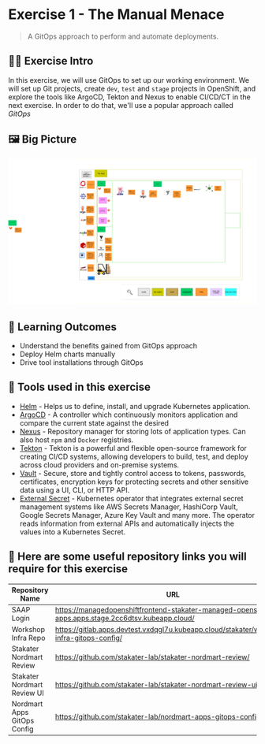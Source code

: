 # Exercise 1 - The Manual Menace
> A GitOps approach to perform and automate deployments.
## 👨‍🍳 Exercise Intro

In this exercise, we will use GitOps to set up our working environment. We will set up Git projects, create `dev`, `test` and `stage` projects in OpenShift, and explore the tools like ArgoCD, Tekton and Nexus to enable CI/CD/CT in the next exercise. In order to do that, we'll use a popular approach called _GitOps_

## 🖼️ Big Picture
![big-picture-Matomo](images/big-picture-matomo4.png)

## 🔮 Learning Outcomes

* Understand the benefits gained from GitOps approach
* Deploy Helm charts manually
* Drive tool installations through GitOps

## 🔨 Tools used in this exercise

* <span style="color:blue;">[Helm](https://helm.sh/)</span> - Helps us to define, install, and upgrade Kubernetes application.
* <span style="color:blue;">[ArgoCD](https://argoproj.github.io/argo-cd/)</span> - A controller which continuously monitors application and compare the current state against the desired
* <span style="color:blue;">[Nexus](https://www.sonatype.com/nexus-repository-sonatype)</span> - Repository manager for storing lots of application types. Can also host `npm` and `Docker` registries.
* <span style="color:blue;">[Tekton](https://tekton.dev/)</span> - Tekton is a powerful and flexible open-source framework for creating CI/CD systems, allowing developers to build, test, and deploy across cloud providers and on-premise systems.
* <span style="color:blue;">[Vault](https://www.vaultproject.io/)</span> - Secure, store and tightly control access to tokens, passwords, certificates, encryption keys for protecting secrets and other sensitive data using a UI, CLI, or HTTP API.
* <span style="color:blue;">[External Secret](https://external-secrets.io/)</span> - Kubernetes operator that integrates external secret management systems like AWS Secrets Manager, HashiCorp Vault, Google Secrets Manager, Azure Key Vault and many more. The operator reads information from external APIs and automatically injects the values into a Kubernetes Secret.

## :link: Here are some useful repository links you will require for this exercise 

| Repository Name              | URL                                                                                            |
|------------------------------|-----------------------------------------------------------------------------------------------------|
| SAAP Login                   | https://managedopenshiftfrontend-stakater-managed-openshift-apps.apps.stage.2cc6dtsv.kubeapp.cloud/ |
| Workshop Infra Repo          | https://gitlab.apps.devtest.vxdqgl7u.kubeapp.cloud/stakater/workshop-infra-gitops-config/           |
| Stakater Nordmart Review     | https://github.com/stakater-lab/stakater-nordmart-review/                                           |
|  Stakater Nordmart Review UI | https://github.com/stakater-lab/stakater-nordmart-review-ui/                                        |
| Nordmart Apps GitOps Config  | https://github.com/stakater-lab/nordmart-apps-gitops-config/                               |
